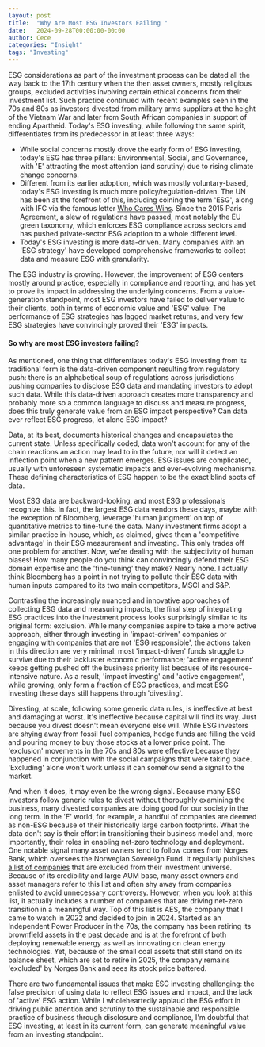 ```yaml
---
layout: post
title:  "Why Are Most ESG Investors Failing "
date:   2024-09-28T00:00:00-00:00
author: Cece
categories: "Insight"
tags: "Investing"
---
```


ESG considerations as part of the investment process can be dated all the way back to the 17th century when the then asset owners, mostly religious groups, excluded activities involving certain ethical concerns from their investment list. Such practice continued with recent examples seen in the 70s and 80s as investors divested from military arms suppliers at the height of the Vietnam War and later from South African companies in support of ending Apartheid. Today's ESG investing, while following the same spirit, differentiates from its predecessor in at least three ways:

- While social concerns mostly drove the early form of ESG investing, today's ESG has three pillars: Environmental, Social, and Governance, with 'E' attracting the most attention (and scrutiny) due to rising climate change concerns.
- Different from its earlier adoption, which was mostly voluntary-based, today's ESG investing is much more policy/regulation-driven. The UN has been at the forefront of this, including coining the term 'ESG', along with IFC via the famous letter [Who Cares Wins](https://documents1.worldbank.org/curated/fr/444801491483640669/pdf/113850-BRI-IFC-Breif-whocares-PUBLIC.pdf). Since the 2015 Paris Agreement, a slew of regulations have passed, most notably the EU green taxonomy, which enforces ESG compliance across sectors and has pushed private-sector ESG adoption to a whole different level.
- Today's ESG investing is more data-driven. Many companies with an 'ESG strategy' have developed comprehensive frameworks to collect data and measure ESG with granularity.

The ESG industry is growing. However, the improvement of ESG centers mostly around practice, especially in compliance and reporting, and has yet to prove its impact in addressing the underlying concerns. From a value-generation standpoint, most ESG investors have failed to deliver value to their clients, both in terms of economic value and 'ESG' value: The performance of ESG strategies has lagged market returns, and very few ESG strategies have convincingly proved their 'ESG' impacts.

#### **So why are most ESG investors failing?**

As mentioned, one thing that differentiates today's ESG investing from its traditional form is the data-driven component resulting from regulatory push: there is an alphabetical soup of regulations across jurisdictions pushing companies to disclose ESG data and mandating investors to adopt such data. While this data-driven approach creates more transparency and probably more so a common language to discuss and measure progress, does this truly generate value from an ESG impact perspective? Can data ever reflect ESG progress, let alone ESG impact?

Data, at its best, documents historical changes and encapsulates the current state. Unless specifically coded, data won't account for any of the chain reactions an action may lead to in the future, nor will it detect an inflection point when a new pattern emerges. ESG issues are complicated, usually with unforeseen systematic impacts and ever-evolving mechanisms. These defining characteristics of ESG happen to be the exact blind spots of data.

Most ESG data are backward-looking, and most ESG professionals recognize this. In fact, the largest ESG data vendors these days, maybe with the exception of Bloomberg, leverage 'human judgment' on top of quantitative metrics to fine-tune the data. Many investment firms adopt a similar practice in-house, which, as claimed, gives them a 'competitive advantage' in their ESG measurement and investing. This only trades off one problem for another. Now, we're dealing with the subjectivity of human biases! How many people do you think can convincingly defend their ESG domain expertise and the 'fine-tuning' they make? Nearly none. I actually think Bloomberg has a point in not trying to pollute their ESG data with human inputs compared to its two main competitors, MSCI and S&P.

Contrasting the increasingly nuanced and innovative approaches of collecting ESG data and measuring impacts, the final step of integrating ESG practices into the investment process looks surprisingly similar to its original form: exclusion. While many companies aspire to take a more active approach, either through investing in 'impact-driven' companies or engaging with companies that are not 'ESG responsible', the actions taken in this direction are very minimal: most 'impact-driven' funds struggle to survive due to their lackluster economic performance; 'active engagement' keeps getting pushed off the business priority list because of its resource-intensive nature. As a result, 'impact investing' and 'active engagement', while growing, only form a fraction of ESG practices, and most ESG investing these days still happens through 'divesting'.

Divesting, at scale, following some generic data rules, is ineffective at best and damaging at worst. It's ineffective because capital will find its way. Just because you divest doesn't mean everyone else will. While ESG investors are shying away from fossil fuel companies, hedge funds are filling the void and pouring money to buy those stocks at a lower price point. The 'exclusion' movements in the 70s and 80s were effective because they happened in conjunction with the social campaigns that were taking place. 'Excluding' alone won't work unless it can somehow send a signal to the market.

And when it does, it may even be the wrong signal. Because many ESG investors follow generic rules to divest without thoroughly examining the business, many divested companies are doing good for our society in the long term. In the 'E' world, for example, a handful of companies are deemed as non-ESG because of their historically large carbon footprints. What the data don't say is their effort in transitioning their business model and, more importantly, their roles in enabling net-zero technology and deployment. One notable signal many asset owners tend to follow comes from Norges Bank, which oversees the Norwegian Sovereign Fund. It regularly publishes [a list of companies](https://www.nbim.no/en/responsible-investment/ethical-exclusions/exclusion-of-companies/) that are excluded from their investment universe. Because of its credibility and large AUM base, many asset owners and asset managers refer to this list and often shy away from companies enlisted to avoid unnecessary controversy. However, when you look at this list, it actually includes a number of companies that are driving net-zero transition in a meaningful way. Top of this list is AES, the company that I came to watch in 2022 and decided to join in 2024. Started as an Independent Power Producer in the 70s, the company has been retiring its brownfield assets in the past decade and is at the forefront of both deploying renewable energy as well as innovating on clean energy technologies. Yet, because of the small coal assets that still stand on its balance sheet, which are set to retire in 2025, the company remains 'excluded' by Norges Bank and sees its stock price battered.

There are two fundamental issues that make ESG investing challenging: the false precision of using data to reflect ESG issues and impact, and the lack of 'active' ESG action. While I wholeheartedly applaud the ESG effort in driving public attention and scrutiny to the sustainable and responsible practice of business through disclosure and compliance, I'm doubtful that ESG investing, at least in its current form, can generate meaningful value from an investing standpoint.

